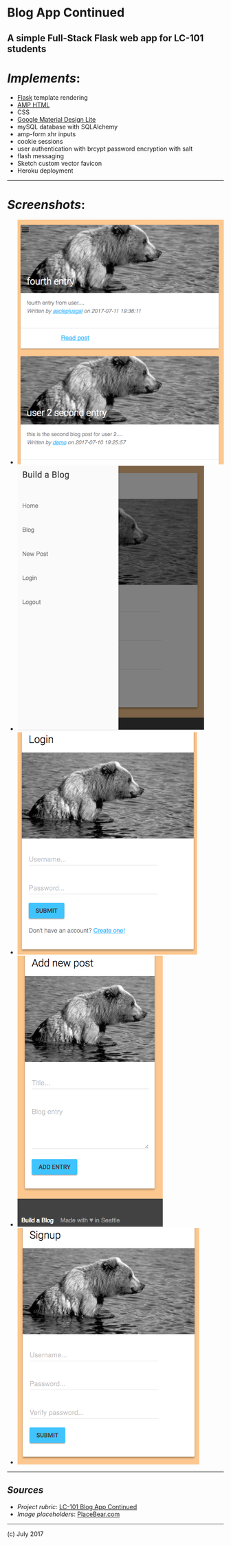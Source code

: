 # Blog App Continued
## A simple Full-Stack Flask web app for LC-101 students

# _Implements_:

- [Flask](http://flask.pocoo.org/) template rendering
- [AMP HTML](https://www.ampproject.org/learn/overview/)
- CSS
- [Google Material Design Lite](https://getmdl.io/)
- mySQL database with SQLAlchemy
- amp-form xhr inputs
- cookie sessions
- user authentication with brcypt password encryption with salt
- flash messaging
- Sketch custom vector favicon
- Heroku deployment

***

# _Screenshots_:

- ![](/static/img/blog.png)
- ![](/static/img/drawer.png)
- ![](/static/img/login.png)
- ![](/static/img/new_post.png)
- ![](/static/img/signup.png)

***

## _Sources_

- _Project rubric_: [LC-101 Blog App Continued](http://education.launchcode.org/web-fundamentals/assignments/blogz/)
- _Image placeholders_: [PlaceBear.com](http://www.placebear.com)

***

(c) July 2017